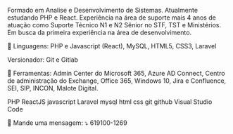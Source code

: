Formado em Analise e Desenvolvimento de Sistemas. Atualmente estudando PHP e React. Experiência na área de suporte mais 4 anos de atuação como Suporte Técnico N1 e N2 Sênior no STF, TST e Ministérios. Em busca da primeira experiência na área de desenvolvimento.

🦄 Linguagens: PHP e Javascript (React), MySQL, HTML5, CSS3, Laravel

Versionador: Git e Gitlab

💼 Ferramentas: Admin Center do Microsoft 365, Azure AD Connect, Centro de administração do Exchange, Office 365, Windows 10, Jira e Confluence, SEI, SIP, INCON, Malote Digital.

PHP ReactJS javascript Laravel mysql html css git github Visual Studio Code

💌 Mande uma mensagem: ⤵️ 
619100-1269
